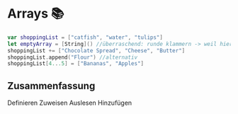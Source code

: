 # Arrays 📚

```swift
var shoppingList = ["catfish", "water", "tulips"]
let emptyArray = [String]() //überraschend: runde klammern -> weil hier bereits initialisiert wird und nicht nur deklariert
shoppingList += ["Chocolate Spread", "Cheese", "Butter"]
shoppingList.append("Flour") //alternativ
shoppingList[4...5] = ["Bananas", "Apples"]
```

## Zusammenfassung
Definieren
Zuweisen
Auslesen
Hinzufügen